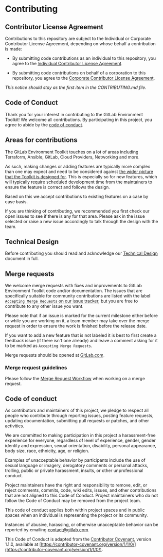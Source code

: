 # Contributing

## Contributor License Agreement

Contributions to this repository are subject to the Individual or Corporate Contributor License Agreement, depending on whose behalf a contribution is made:

- By submitting code contributions as an individual to this repository, you agree to the [Individual Contributor License Agreement](https://docs.gitlab.com/ee/legal/individual_contributor_license_agreement.html).

- By submitting code contributions on behalf of a corporation to this repository, you agree to the [Corporate Contributor License Agreement](https://docs.gitlab.com/ee/legal/corporate_contributor_license_agreement.html).

_This notice should stay as the first item in the CONTRIBUTING.md file._

## Code of Conduct

Thank you for your interest in contributing to the GitLab Environment Toolkit! We welcome
all contributions. By participating in this project, you agree to abide by the
[code of conduct](#code-of-conduct).

## Areas for contributions

The GitLab Environment Toolkit touches on a lot of areas including Terraform, Ansible, GitLab, Cloud Providers, Networking and more.

As such, making changes or adding features are typically more complex than one may expect and need to be considered
against [the wider picture that the Toolkit is designed for](#technical-design). This is especially so for new features, which will typically require
scheduled development time from the maintainers to ensure the feature is correct and follows the design.

Based on this we accept contributions to existing features on a case by case basis.

If you are thinking of contributing, we recommended you first check our open issues to see if there is any for that area. Please ask in the issue selected or raise a new issue accordingly to talk through the design with the team.

## Technical Design

Before contributing you should read and acknowledge our [Technical Design](TECHNICAL_DESIGN.md) document in full.

## Merge requests

We welcome merge requests with fixes and improvements to GitLab Environment Toolkit code and/or documentation. 
The issues that are specifically suitable for community contributions are listed with the label
[`Accepting Merge Requests` on our issue tracker](https://gitlab.com/gitlab-org/gitlab-environment-toolkit/-/issues?label_name%5B%5D=Accepting+merge+requests), but you are
free to contribute to any other issue you want.

Please note that if an issue is marked for the current milestone either before
or while you are working on it, a team member may take over the merge request
in order to ensure the work is finished before the release date.

If you want to add a new feature that is not labeled it is best to first create
a feedback issue (if there isn't one already) and leave a comment asking for it
to be marked as `Accepting Merge Requests`.

Merge requests should be opened at [GitLab.com](https://gitlab.com/gitlab-org/gitlab-environment-toolkit/-/merge_requests).

### Merge request guidelines

Please follow the [Merge Request Workflow](docs/development/merge_request_workflow.md) when working on a merge request.

## Code of conduct

As contributors and maintainers of this project, we pledge to respect all people
who contribute through reporting issues, posting feature requests, updating
documentation, submitting pull requests or patches, and other activities.

We are committed to making participation in this project a harassment-free
experience for everyone, regardless of level of experience, gender, gender
identity and expression, sexual orientation, disability, personal appearance,
body size, race, ethnicity, age, or religion.

Examples of unacceptable behavior by participants include the use of sexual
language or imagery, derogatory comments or personal attacks, trolling, public
or private harassment, insults, or other unprofessional conduct.

Project maintainers have the right and responsibility to remove, edit, or reject
comments, commits, code, wiki edits, issues, and other contributions that are
not aligned to this Code of Conduct. Project maintainers who do not follow the
Code of Conduct may be removed from the project team.

This code of conduct applies both within project spaces and in public spaces
when an individual is representing the project or its community.

Instances of abusive, harassing, or otherwise unacceptable behavior can be
reported by emailing contact@gitlab.com.

This Code of Conduct is adapted from the [Contributor Covenant](https://contributor-covenant.org), version 1.1.0,
available at [https://contributor-covenant.org/version/1/1/0/](https://contributor-covenant.org/version/1/1/0/).
